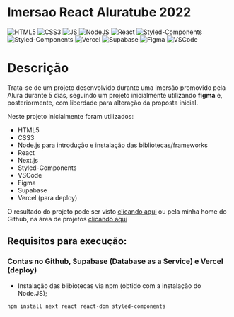 # Imersao React Aluratube 2022

![HTML5](https://img.shields.io/badge/HTML5-E34F26?style=for-the-badge&logo=html5&logoColor=white)
![CSS3](https://img.shields.io/badge/CSS3-1572B6?style=for-the-badge&logo=css3&logoColor=white)
![JS](https://img.shields.io/badge/JavaScript-F7DF1E?style=for-the-badge&logo=javascript&logoColor=black)
![NodeJS](https://img.shields.io/badge/Node.js-43853D?style=for-the-badge&logo=node.js&logoColor=white)
![React](https://img.shields.io/badge/React-20232A?style=for-the-badge&logo=react&logoColor=61DAFB)
![Styled-Components](https://img.shields.io/badge/styled--components-DB7093?style=for-the-badge&logo=styled-components&logoColor=white)
![Styled-Components](https://img.shields.io/badge/Next.JS-5000ff?style=for-the-badge&logo=next-js&logoColor=white)
![Vercel](https://img.shields.io/badge/Vercel-000000?style=for-the-badge&logo=vercel&logoColor=white)
![Supabase](https://img.shields.io/badge/Supabase-181818?style=for-the-badge&logo=supabase&logoColor=white)
![Figma](https://img.shields.io/badge/Figma-F2331E?style=for-the-badge&logo=figma&logoColor=white)
![VSCode](https://img.shields.io/badge/VSCode-050038?style=for-the-badge&logo=vscode&logoColor=white)

# Descrição

Trata-se de um projeto desenvolvido durante uma imersão promovido pela Alura durante 5 dias, seguindo um projeto inicialmente utilizando __figma__ e, posteriormente, com liberdade para alteração da proposta inicial. 

Neste projeto inicialmente foram utilizados:
* HTML5
* CSS3
* Node.js para introdução e instalação das bibliotecas/frameworks
* React
* Next.js
* Styled-Components
* VSCode 
* Figma
* Supabase
* Vercel (para deploy)

O resultado do projeto pode ser visto [clicando aqui](https://imersao-react-aluratube-nine.vercel.app) ou pela minha home do Github, na área de projetos [clicando aqui](https://github.com/MisterMisunderstood#projetos-e-pr%C3%A1ticas)

## Requisitos para execução:

### Contas no Github, Supabase (Database as a Service) e Vercel (deploy)

* Instalação das blibiotecas via npm (obtido com a instalação do Node.JS);
```console
npm install next react react-dom styled-components
